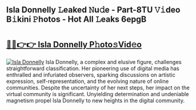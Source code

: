 ## Isla Donnelly 𝙻eaked 𝙽u𝚍e - Part-8TU 𝚅𝚒deo B𝚒kini 𝙿hotos - Hot All 𝙻eaks 6epgB

# <h2><a href="http://ld3ha8r.urlbe.top/?page=Isla+Donnelly">🔗🔗👉👉 Isla Donnelly P𝚑oto𝚜Vid𝚎o</a></h2>

[![Isla Donnelly](https://i.imgur.com/eBuTRDB.gif)](http://ld3ha8r.urlbe.top/?page=Isla+Donnelly)
Isla Donnelly, a complex and elusive figure, challenges straightforward classification. Her pioneering use of digital media has enthralled and infuriated observers, sparking discussions on artistic expression, self-representation, and the evolving nature of online communities. Despite the uncertainty of her next steps, her impact on the virtual community is significant. Unyielding determination and undeniable magnetism propel Isla Donnelly to new heights in the digital community.
